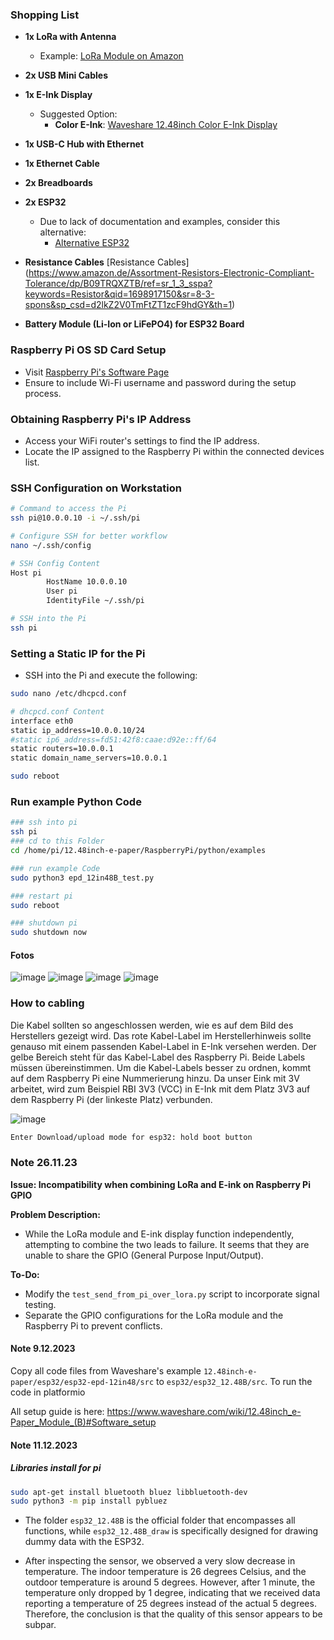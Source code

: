 

### Shopping List

- **1x LoRa with Antenna**
  - Example: [LoRa Module on Amazon](https://www.amazon.de/-/en/gp/product/B084NWDFH1/ref=ppx_yo_dt_b_search_asin_title?ie=UTF8&psc=1)
  
- **2x USB Mini Cables**
  
- **1x E-Ink Display**
  - Suggested Option:
    - **Color E-Ink**: [Waveshare 12.48inch Color E-Ink Display](https://www.amazon.de/Waveshare-12-48inch-Resolution-Three-Color-Communicating/dp/B081NG6N21)
  
- **1x USB-C Hub with Ethernet**
  
- **1x Ethernet Cable**
  
- **2x Breadboards**
  
- **2x ESP32**
  - Due to lack of documentation and examples, consider this alternative:
    - [Alternative ESP32](https://www.amazon.de/-/en/gp/product/B071P98VTG/ref=ppx_yo_dt_b_search_asin_title?ie=UTF8&th=1)
  
- **Resistance Cables** [Resistance Cables]
  (https://www.amazon.de/Assortment-Resistors-Electronic-Compliant-Tolerance/dp/B09TRQXZTB/ref=sr_1_3_sspa?keywords=Resistor&qid=1698917150&sr=8-3-spons&sp_csd=d2lkZ2V0TmFtZT1zcF9hdGY&th=1)

- **Battery Module (Li-Ion or LiFePO4) for ESP32 Board**

### Raspberry Pi OS SD Card Setup

- Visit [Raspberry Pi's Software Page](https://www.raspberrypi.com/software/)
- Ensure to include Wi-Fi username and password during the setup process.

### Obtaining Raspberry Pi's IP Address

- Access your WiFi router's settings to find the IP address.
- Locate the IP assigned to the Raspberry Pi within the connected devices list.

### SSH Configuration on Workstation

```bash
# Command to access the Pi
ssh pi@10.0.0.10 -i ~/.ssh/pi

# Configure SSH for better workflow
nano ~/.ssh/config
```

```bash
# SSH Config Content
Host pi
        HostName 10.0.0.10
        User pi
        IdentityFile ~/.ssh/pi
```

```bash
# SSH into the Pi
ssh pi
```

### Setting a Static IP for the Pi

- SSH into the Pi and execute the following:

```bash
sudo nano /etc/dhcpcd.conf
```

```bash
# dhcpcd.conf Content
interface eth0
static ip_address=10.0.0.10/24
#static ip6_address=fd51:42f8:caae:d92e::ff/64
static routers=10.0.0.1
static domain_name_servers=10.0.0.1
```

```bash
sudo reboot
```
### Run example Python Code
```bash
### ssh into pi
ssh pi
### cd to this Folder
cd /home/pi/12.48inch-e-paper/RaspberryPi/python/examples

### run example Code
sudo python3 epd_12in48B_test.py

### restart pi
sudo reboot 

### shutdown pi
sudo shutdown now
``````
#### Fotos

![image](media/IMG_3361_2.png)
![image](media/IMG_3361.png)
![image](media/IMG_3363.png)
![image](media/IMG_3365.png)

### How to cabling 

Die Kabel sollten so angeschlossen werden, wie es auf dem Bild des Herstellers gezeigt wird. Das rote Kabel-Label im Herstellerhinweis sollte genauso mit einem passenden Kabel-Label in E-Ink versehen werden. Der gelbe Bereich steht für das Kabel-Label des Raspberry Pi. Beide Labels müssen übereinstimmen. Um die Kabel-Labels besser zu ordnen, kommt auf dem Raspberry Pi eine Nummerierung hinzu. Da unser Eink mit 3V arbeitet, wird zum Beispiel RBI 3V3 (VCC) in E-Ink mit dem Platz 3V3 auf dem Raspberry Pi (der linkeste Platz) verbunden.

![image](12in48.png)



```bash
Enter Download/upload mode for esp32: hold boot button
```
### Note 26.11.23

**Issue: Incompatibility when combining LoRa and E-ink on Raspberry Pi GPIO**

**Problem Description:**

- While the LoRa module and E-ink display function independently, attempting to combine the two leads to failure. It seems that they are unable to share the GPIO (General Purpose Input/Output).

**To-Do:**

- Modify the `test_send_from_pi_over_lora.py` script to incorporate signal testing.
- Separate the GPIO configurations for the LoRa module and the Raspberry Pi to prevent conflicts.


#### Note 9.12.2023
Copy all code files from Waveshare's example `12.48inch-e-paper/esp32/esp32-epd-12in48/src` to `esp32/esp32_12.48B/src`. To run the code in platformio

All setup guide is here: https://www.waveshare.com/wiki/12.48inch_e-Paper_Module_(B)#Software_setup

#### Note 11.12.2023

##### Libraries install for pi

```bash
sudo apt-get install bluetooth bluez libbluetooth-dev
sudo python3 -m pip install pybluez
```
- The folder `esp32_12.48B` is the official folder that encompasses all functions, while `esp32_12.48B_draw` is specifically designed for drawing dummy data with the ESP32.

- After inspecting the sensor, we observed a very slow decrease in temperature. The indoor temperature is 26 degrees Celsius, and the outdoor temperature is around 5 degrees. However, after 1 minute, the temperature only dropped by 1 degree, indicating that we received data reporting a temperature of 25 degrees instead of the actual 5 degrees. Therefore, the conclusion is that the quality of this sensor appears to be subpar.
